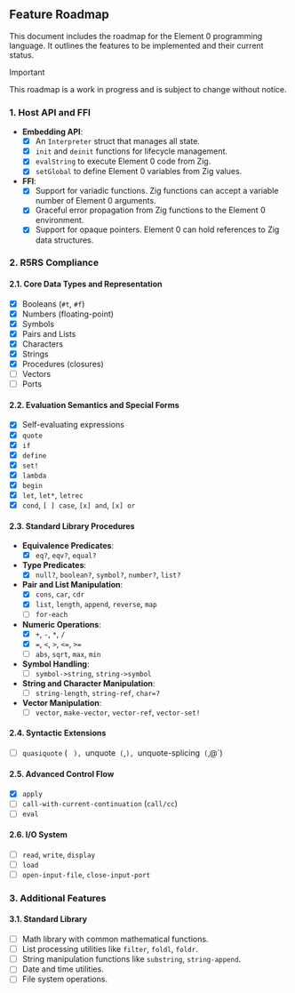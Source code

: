 ## Feature Roadmap

This document includes the roadmap for the Element 0 programming language.
It outlines the features to be implemented and their current status.

> [!IMPORTANT]
> This roadmap is a work in progress and is subject to change without notice.

### 1. Host API and FFI

* **Embedding API**:
    * [x] An `Interpreter` struct that manages all state.
    * [x] `init` and `deinit` functions for lifecycle management.
    * [x] `evalString` to execute Element 0 code from Zig.
    * [x] `setGlobal` to define Element 0 variables from Zig values.
* **FFI**:
    * [x] Support for variadic functions. Zig functions can accept a variable number of Element 0 arguments.
    * [x] Graceful error propagation from Zig functions to the Element 0 environment.
    * [x] Support for opaque pointers. Element 0 can hold references to Zig data structures.

### 2. R5RS Compliance

#### 2.1. Core Data Types and Representation

* [x] Booleans (`#t`, `#f`)
* [x] Numbers (floating-point)
* [x] Symbols
* [x] Pairs and Lists
* [x] Characters
* [x] Strings
* [x] Procedures (closures)
* [ ] Vectors
* [ ] Ports

#### 2.2. Evaluation Semantics and Special Forms

* [x] Self-evaluating expressions
* [x] `quote`
* [x] `if`
* [x] `define`
* [x] `set!`
* [x] `lambda`
* [x] `begin`
* [x] `let`, `let*`, `letrec`
* [x] `cond`, `[ ] case`, `[x] and`, `[x] or`

#### 2.3. Standard Library Procedures

* **Equivalence Predicates**:
    * [x] `eq?`, `eqv?`, `equal?`
* **Type Predicates**:
    * [x] `null?`, `boolean?`, `symbol?`, `number?`, `list?`
* **Pair and List Manipulation**:
    * [x] `cons`, `car`, `cdr`
    * [x] `list`, `length`, `append`, `reverse`, `map`
    * [ ] `for-each`
* **Numeric Operations**:
    * [x] `+`, `-`, `*`, `/`
    * [x] `=`, `<`, `>`, `<=`, `>=`
    * [ ] `abs`, `sqrt`, `max`, `min`
* **Symbol Handling**:
    * [ ] `symbol->string`, `string->symbol`
* **String and Character Manipulation**:
    * [ ] `string-length`, `string-ref`, `char=?`
* **Vector Manipulation**:
    * [ ] `vector`, `make-vector`, `vector-ref`, `vector-set!`

#### 2.4. Syntactic Extensions

* [ ] `quasiquote` (` ` `), `unquote` (`,`), `unquote-splicing` (`,@`)

#### 2.5. Advanced Control Flow

* [x] `apply`
* [ ] `call-with-current-continuation` (`call/cc`)
* [ ] `eval`

#### 2.6. I/O System

* [ ] `read`, `write`, `display`
* [ ] `load`
* [ ] `open-input-file`, `close-input-port`

### 3. Additional Features

#### 3.1. Standard Library

* [ ] Math library with common mathematical functions.
* [ ] List processing utilities like `filter`, `foldl`, `foldr`.
* [ ] String manipulation functions like `substring`, `string-append`.
* [ ] Date and time utilities.
* [ ] File system operations.
